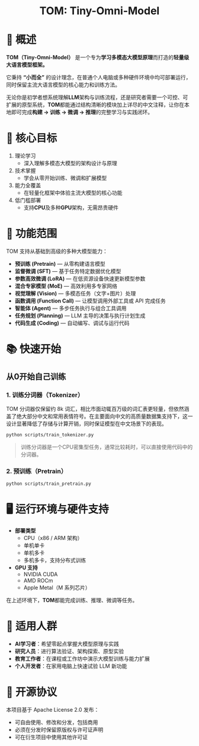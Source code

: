 <div align="center">
  <h1>TOM: Tiny-Omni-Model</h1>
</div>

# 📌 概述

**TOM（Tiny-Omni-Model）** 是一个专为**学习多模态大模型原理**而打造的**轻量级大语言模型框架。**

它秉持 **“小而全”** 的设计理念，在普通个人电脑或多种硬件环境中均可部署运行，同时保留主流大语言模型的核心能力和训练方法。

无论你是初学者想系统理解**LLM**架构与训练流程，还是研究者需要一个可控、可扩展的原型系统，**TOM**都能通过结构清晰的模块加上详尽的中文注释，让你在本地即可完成**构建 → 训练 → 微调 → 推理**的完整学习与实践闭环。

# 🎯 核心目标
1. 理论学习
    - 深入理解多模态大模型的架构设计与原理
2. 技术掌握
    - 学会从零开始训练、微调和扩展模型
3. 能力全覆盖
    - 在轻量化框架中体验主流大模型的核心功能
4. 低门槛部署
    - 支持**CPU**及多种**GPU**架构，无需昂贵硬件

# 🔑 功能范围

TOM 支持从基础到高级的多种大模型能力：
- **预训练 (Pretrain)** — 从零构建语言模型
- **监督微调 (SFT)** — 基于任务特定数据优化模型
- **参数高效微调 (LoRA)** — 在低资源设备快速更新模型参数
- **混合专家模型 (MoE)** — 高效利用多专家网络
- **视觉理解 (Vision)** — 多模态任务（文字+图片）处理
- **函数调用 (Function Call)** — 让模型调用外部工具或 API 完成任务
- **智能体 (Agent)** — 多步任务执行与组合工具调用
- **任务规划 (Planning)** — LLM 主导的决策与执行计划生成
- **代码生成 (Coding)** — 自动编写、调试与运行代码

# 📚 快速开始

## 从0开始自己训练

### 1. 训练分词器（Tokenizer）

TOM 分词器仅保留约 8k 词汇，相比市面动辄百万级的词汇表更轻量，但依然涵盖了绝大部分中文和常用表情符号。在主要面向中文的高质量数据集支持下，这一设计显著降低了存储与计算开销，同时保证模型在中文场景下的表现。

```bash
python scripts/train_tokenizer.py
```

> 训练分词器是一个CPU密集型任务，通常比较耗时，可以直接使用代码中的分词器。

### 2. 预训练（Pretrain）

```bash
python scripts/train_pretrain.py
```


# 🖥️ 运行环境与硬件支持

- **部署类型**
    - CPU（x86 / ARM 架构）
    - 单机单卡
    - 单机多卡
    - 多机多卡，支持分布式训练
- **GPU 支持**
    - NVIDIA CUDA
    - AMD ROCm
    - Apple Metal（M 系列芯片）

在上述环境下，**TOM**都能完成训练、推理、微调等任务。

# 👥 适用人群

- **AI学习者**：希望零起点掌握大模型原理与实践
- **研究人员**：进行算法验证、架构探索、原型实验
- **教育工作者**：在课程或工作坊中演示大模型训练与能力扩展
- **个人开发者**：在家用电脑上快速试验 LLM 新功能

# 📜 开源协议

本项目基于 Apache License 2.0 发布：
- 可自由使用、修改和分发，包括商用
- 必须在分发时保留原版权与许可证声明
- 可在衍生项目中使用其他许可证